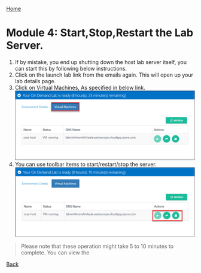 [Home](./../README.md)
# Module 4: Start,Stop,Restart the Lab Server. 

1. If by mistake, you end up shutting down the host lab server itself, you can start this by
following below instructions.
2. Click on the launch lab link from the emails again. This will open up your lab details page.
3. Click on Virtual Machines, As specified in below link. 
 ![](images/image14.png)
4. You can use toolbar items to start/restart/stop the server. 
 ![](images/image15.png)
 
 > Please note that these operation might take 5 to 10 minutes to complete. You can view the

[Back](./Exercise-3-Start-VMs-using-Hyper-V.md#exercise-3-start-vms-using-hyper-v-manager)

